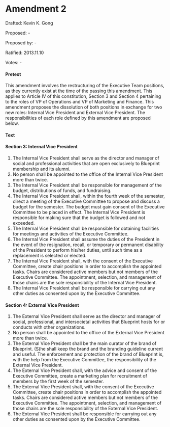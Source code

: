 # Amendment 2

Drafted: Kevin K. Gong

Proposed: -

Proposed by: -

Ratified: 2013.11.10

Votes: -

#### Pretext

This amendment involves the restructuring of the Executive Team positions, as they currently exist at the time of the passing this amendment. This applies to Article IV of this constitution, Section 3 and Section 4 pertaining to the roles of VP of Operations and VP of Marketing and Finance. This amendment proposes the dissolution of both positions in exchange for two new roles: Internal Vice President and External Vice President. The responsibilities of each role defined by this amendment are proposed below.

#### Text

#### Section 3: Internal Vice President
1. The Internal Vice President shall serve as the director and manager of social and professional activities that are open exclusively to Blueprint membership and its alumni.
2. No person shall be appointed to the office of the Internal Vice President more than twice.
3. The Internal Vice President shall be responsible for management of the budget, distributions of funds, and fundraising.
4. The Internal Vice President shall, within the fourth week of the semester, direct a meeting of the Executive Committee to propose and discuss a budget for the semester. The budget must gain consent of the Executive Committee to be placed in effect. The Internal Vice President is responsible for making sure that the budget is followed and not exceeded.
5. The Internal Vice President shall be responsible for obtaining facilities for meetings and activities of the Executive Committee.
6. The Internal Vice President shall assume the duties of the President in the event of the resignation, recall, or temporary or permanent disability of the President to perform his/her duties, until such time as a replacement is selected or elected.
7. The Internal Vice President shall, with the consent of the Executive Committee, create chair positions in order to accomplish the appointed tasks. Chairs are considered active members but not members of the Executive Committee. The appointment, selection, and management of those chairs are the sole responsibility of the Internal Vice President.
8. The Internal Vice President shall be responsible for carrying out any other duties as consented upon by the Executive Committee.

#### Section 4: External Vice President
1. The External Vice President shall serve as the director and manager of social, professional, and intersocietal activities that Blueprint hosts for or conducts with other organizations. 
2. No person shall be appointed to the office of the External Vice President more than twice.
3. The External Vice President shall be the main curator of the brand of Blueprint. (S)he shall keep the brand and the branding guideline current and useful. The enforcement and protection of the brand of Blueprint is, with the help from the Executive Committee, the responsibility of the External Vice President.
4. The External Vice President shall, with the advice and consent of the Executive Committee, create a marketing plan for recruitment of members by the first week of the semester.
5. The External Vice President shall, with the consent of the Executive Committee, create chair positions in order to accomplish the appointed tasks. Chairs are considered active members but not members of the Executive Committee. The appointment, selection, and management of those chairs are the sole responsibility of the External Vice President.
6. The External Vice President shall be responsible for carrying out any other duties as consented upon by the Executive Committee.

